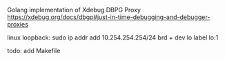 Golang implementation of Xdebug DBPG Proxy https://xdebug.org/docs/dbgp#just-in-time-debugging-and-debugger-proxies

linux loopback:
sudo ip addr add 10.254.254.254/24 brd + dev lo label lo:1

todo:
add Makefile
